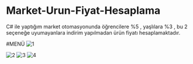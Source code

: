 # Market-Urun-Fiyat-Hesaplama
C# ile yaptığım market otomasyonunda öğrencilere %5 , yaşlılara %3 , bu 2 seçeneğe uyumayanlara indirim yapılmadan ürün fiyatı hesaplamaktadır.

 #MENÜ
![1](https://user-images.githubusercontent.com/91004987/134799635-be60180f-5b89-4c8b-8c4c-9fa5904560eb.JPG)

![2](https://user-images.githubusercontent.com/91004987/134799631-b50dafa8-a1fc-4c0b-b71d-db89fd9b3320.JPG)
![3](https://user-images.githubusercontent.com/91004987/134799633-97ef4def-070a-4a85-84c8-400f0b456f5e.JPG)
![4](https://user-images.githubusercontent.com/91004987/134799634-0b97eaeb-46a8-4301-83e4-275486baef8e.JPG)

